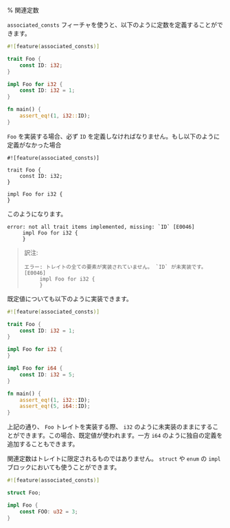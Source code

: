 % 関連定数
<!-- % Associated Constants -->

<!-- With the `associated_consts` feature, you can define constants like this: -->
`associated_consts` フィーチャを使うと、以下のように定数を定義することができます。

```rust
#![feature(associated_consts)]

trait Foo {
    const ID: i32;
}

impl Foo for i32 {
    const ID: i32 = 1;
}

fn main() {
    assert_eq!(1, i32::ID);
}
```

<!-- Any implementor of `Foo` will have to define `ID`. Without the definition: -->
`Foo` を実装する場合、必ず `ID` を定義しなければなりません。もし以下のように定義がなかった場合

```rust,ignore
#![feature(associated_consts)]

trait Foo {
    const ID: i32;
}

impl Foo for i32 {
}
```

<!-- gives -->
このようになります。

```text
error: not all trait items implemented, missing: `ID` [E0046]
     impl Foo for i32 {
     }
```

> 訳注:
>
>
> ```text
> エラー: トレイトの全ての要素が実装されていません。 `ID` が未実装です。 [E0046]
>      impl Foo for i32 {
>      }
> ```

<!-- A default value can be implemented as well: -->
既定値についても以下のように実装できます。

```rust
#![feature(associated_consts)]

trait Foo {
    const ID: i32 = 1;
}

impl Foo for i32 {
}

impl Foo for i64 {
    const ID: i32 = 5;
}

fn main() {
    assert_eq!(1, i32::ID);
    assert_eq!(5, i64::ID);
}
```

<!-- As you can see, when implementing `Foo`, you can leave it unimplemented, as -->
<!-- with `i32`. It will then use the default value. But, as in `i64`, we can also -->
<!-- add our own definition. -->
上記の通り、 `Foo` トレイトを実装する際、 `i32` のように未実装のままにすることができます。この場合、既定値が使われます。一方 `i64` のように独自の定義を追加することもできます。

<!-- Associated constants don’t have to be associated with a trait. An `impl` block -->
<!-- for a `struct` or an `enum` works fine too: -->
関連定数はトレイトに限定されるものではありません。 `struct` や `enum` の `impl` ブロックにおいても使うことができます。

```rust
#![feature(associated_consts)]

struct Foo;

impl Foo {
    const FOO: u32 = 3;
}
```
